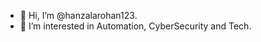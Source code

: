 - 👋 Hi, I’m @hanzalarohan123.
- 👀 I’m interested in Automation, CyberSecurity and Tech.
  

<!---
hanzalarohan123/hanzalarohan123 is a ✨ special ✨ repository because its `README.md` (this file) appears on your GitHub profile.
You can click the Preview link to take a look at your changes.
--->
